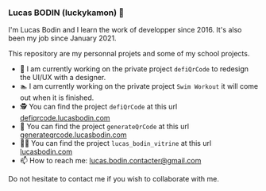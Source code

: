 ### Lucas BODIN (luckykamon) 👋

I'm Lucas Bodin and I learn the work of developper since 2016. It's also been my job since January 2021.

This repository are my personnal projets and some of my school projects.

- 🔭 I am currently working on the private project `defiQrCode` to redesign the UI/UX with a designer.
- 🏊 I am currently working on the private project `Swim Workout` it will come out when it is finished.
- 🕵️ You can find the project `defiQrCode` at this url [defiqrcode.lucasbodin.com](https://defiqrcode.lucasbodin.com)
- 🔗 You can find the project `generateQrCode` at this url [generateqrcode.lucasbodin.com](https://generateqrcode.lucasbodin.com)
- 🧑‍💻 You can find the project `lucas_bodin_vitrine` at this url [lucasbodin.com](https://lucasbodin.com)
- 📫 How to reach me: lucas.bodin.contacter@gmail.com

Do not hesitate to contact me if you wish to collaborate with me.
